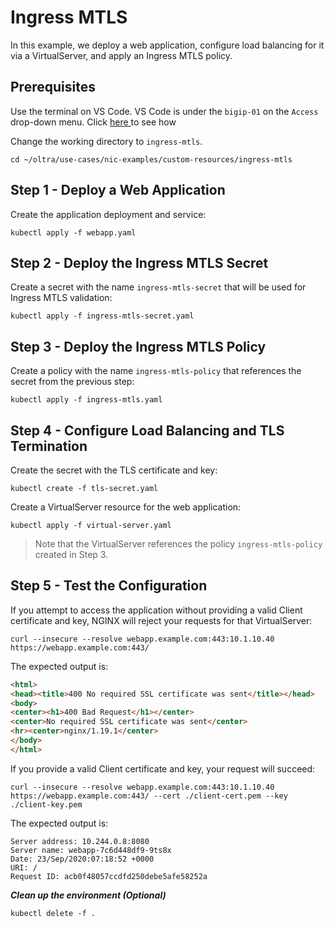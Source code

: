 # Ingress MTLS

In this example, we deploy a web application, configure load balancing for it via a VirtualServer, and apply an Ingress MTLS policy.

## Prerequisites

Use the terminal on VS Code. VS Code is under the `bigip-01` on the `Access` drop-down menu. Click <a href="https://raw.githubusercontent.com/F5EMEA/oltra/main/vscode.png"> here </a> to see how 

Change the working directory to `ingress-mtls`.
```
cd ~/oltra/use-cases/nic-examples/custom-resources/ingress-mtls
```

## Step 1 - Deploy a Web Application

Create the application deployment and service:
```
kubectl apply -f webapp.yaml
```

## Step 2 - Deploy the Ingress MTLS Secret

Create a secret with the name `ingress-mtls-secret` that will be used for Ingress MTLS validation:
```
kubectl apply -f ingress-mtls-secret.yaml
```

## Step 3 - Deploy the Ingress MTLS Policy

Create a policy with the name `ingress-mtls-policy` that references the secret from the previous step:
```
kubectl apply -f ingress-mtls.yaml
```

## Step 4 - Configure Load Balancing and TLS Termination
Create the secret with the TLS certificate and key:
```
kubectl create -f tls-secret.yaml
```

Create a VirtualServer resource for the web application:
```
kubectl apply -f virtual-server.yaml
```

> Note that the VirtualServer references the policy `ingress-mtls-policy` created in Step 3.

## Step 5 - Test the Configuration

If you attempt to access the application without providing a valid Client certificate and key, NGINX will reject your requests for that VirtualServer:
```
curl --insecure --resolve webapp.example.com:443:10.1.10.40 https://webapp.example.com:443/
```

The expected output is:
```html
<html>
<head><title>400 No required SSL certificate was sent</title></head>
<body>
<center><h1>400 Bad Request</h1></center>
<center>No required SSL certificate was sent</center>
<hr><center>nginx/1.19.1</center>
</body>
</html>
```

If you provide a valid Client certificate and key, your request will succeed:
```
curl --insecure --resolve webapp.example.com:443:10.1.10.40 https://webapp.example.com:443/ --cert ./client-cert.pem --key ./client-key.pem
```

The expected output is:
```
Server address: 10.244.0.8:8080
Server name: webapp-7c6d448df9-9ts8x
Date: 23/Sep/2020:07:18:52 +0000
URI: /
Request ID: acb0f48057ccdfd250debe5afe58252a
```

***Clean up the environment (Optional)***
```
kubectl delete -f .
```    